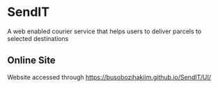 # SendIT
A web enabled courier service that helps users to deliver parcels to selected destinations

## Online Site
Website accessed through https://busobozihakiim.github.io/SendIT/UI/
